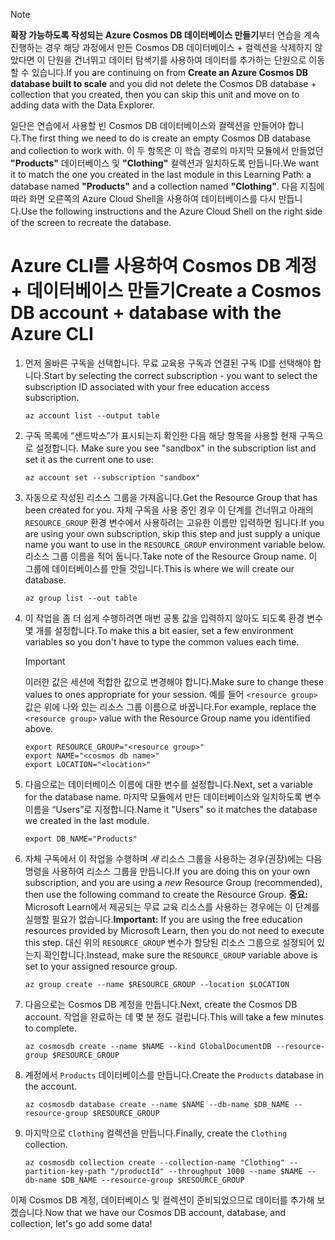 > [!NOTE]
> <span data-ttu-id="0ab1e-101">**확장 가능하도록 작성되는 Azure Cosmos DB 데이터베이스 만들기**부터 연습을 계속 진행하는 경우 해당 과정에서 만든 Cosmos DB 데이터베이스 + 컬렉션을 삭제하지 않았다면 이 단원을 건너뛰고 데이터 탐색기를 사용하여 데이터를 추가하는 단원으로 이동할 수 있습니다.</span><span class="sxs-lookup"><span data-stu-id="0ab1e-101">If you are continuing on from **Create an Azure Cosmos DB database built to scale** and you did not delete the Cosmos DB database + collection that you created, then you can skip this unit and move on to adding data with the Data Explorer.</span></span>

<span data-ttu-id="0ab1e-102">일단은 연습에서 사용할 빈 Cosmos DB 데이터베이스와 컬렉션을 만들어야 합니다.</span><span class="sxs-lookup"><span data-stu-id="0ab1e-102">The first thing we need to do is create an empty Cosmos DB database and collection to work with.</span></span> <span data-ttu-id="0ab1e-103">이 두 항목은 이 학습 경로의 마지막 모듈에서 만들었던 **"Products"** 데이터베이스 및 **"Clothing"** 컬렉션과 일치하도록 만듭니다.</span><span class="sxs-lookup"><span data-stu-id="0ab1e-103">We want it to match the one you created in the last module in this Learning Path: a database named **"Products"** and a collection named **"Clothing"**.</span></span> <span data-ttu-id="0ab1e-104">다음 지침에 따라 화면 오른쪽의 Azure Cloud Shell을 사용하여 데이터베이스를 다시 만듭니다.</span><span class="sxs-lookup"><span data-stu-id="0ab1e-104">Use the following instructions and the Azure Cloud Shell on the right side of the screen to recreate the database.</span></span>

# <a name="create-a-cosmos-db-account--database-with-the-azure-cli"></a><span data-ttu-id="0ab1e-105">Azure CLI를 사용하여 Cosmos DB 계정 + 데이터베이스 만들기</span><span class="sxs-lookup"><span data-stu-id="0ab1e-105">Create a Cosmos DB account + database with the Azure CLI</span></span>

1. <span data-ttu-id="0ab1e-106">먼저 올바른 구독을 선택합니다. 무료 교육용 구독과 연결된 구독 ID를 선택해야 합니다.</span><span class="sxs-lookup"><span data-stu-id="0ab1e-106">Start by selecting the correct subscription - you want to select the subscription ID associated with your free education access subscription.</span></span>

    ```azurecli
    az account list --output table
    ```

1. <span data-ttu-id="0ab1e-107">구독 목록에 “샌드박스”가 표시되는지 확인한 다음 해당 항목을 사용할 현재 구독으로 설정합니다. <!-- TODO: get official name here --></span><span class="sxs-lookup"><span data-stu-id="0ab1e-107">Make sure you see "sandbox" in the subscription list and set it as the current one to use: <!-- TODO: get official name here --></span></span>

    ```azurecli
    az account set --subscription "sandbox"
    ```
    
1. <span data-ttu-id="0ab1e-108">자동으로 작성된 리소스 그룹을 가져옵니다.</span><span class="sxs-lookup"><span data-stu-id="0ab1e-108">Get the Resource Group that has been created for you.</span></span> <span data-ttu-id="0ab1e-109">자체 구독을 사용 중인 경우 이 단계를 건너뛰고 아래의 `RESOURCE_GROUP` 환경 변수에서 사용하려는 고유한 이름만 입력하면 됩니다.</span><span class="sxs-lookup"><span data-stu-id="0ab1e-109">If you are using your own subscription, skip this step and just supply a unique name you want to use in the `RESOURCE_GROUP` environment variable below.</span></span> <span data-ttu-id="0ab1e-110">리소스 그룹 이름을 적어 둡니다.</span><span class="sxs-lookup"><span data-stu-id="0ab1e-110">Take note of the Resource Group name.</span></span> <span data-ttu-id="0ab1e-111">이 그룹에 데이터베이스를 만들 것입니다.</span><span class="sxs-lookup"><span data-stu-id="0ab1e-111">This is where we will create our database.</span></span> <!-- Do we get a token for this? -->

    ```azurecli
    az group list --out table
    ```

1. <span data-ttu-id="0ab1e-112">이 작업을 좀 더 쉽게 수행하려면 매번 공통 값을 입력하지 않아도 되도록 환경 변수 몇 개를 설정합니다.</span><span class="sxs-lookup"><span data-stu-id="0ab1e-112">To make this a bit easier, set a few environment variables so you don't have to type the common values each time.</span></span> 

    > [!IMPORTANT]
    > <span data-ttu-id="0ab1e-113">이러한 값은 세션에 적합한 값으로 변경해야 합니다.</span><span class="sxs-lookup"><span data-stu-id="0ab1e-113">Make sure to change these values to ones appropriate for your session.</span></span> <span data-ttu-id="0ab1e-114">예를 들어 `<resource group>` 값은 위에 나와 있는 리소스 그룹 이름으로 바꿉니다.</span><span class="sxs-lookup"><span data-stu-id="0ab1e-114">For example, replace the `<resource group>` value with the Resource Group name you identified above.</span></span>

    ```azurecli
    export RESOURCE_GROUP="<resource group>"
    export NAME="<cosmos db name>"
    export LOCATION="<location>"
    ```
    
1. <span data-ttu-id="0ab1e-115">다음으로는 데이터베이스 이름에 대한 변수를 설정합니다.</span><span class="sxs-lookup"><span data-stu-id="0ab1e-115">Next, set a variable for the database name.</span></span> <span data-ttu-id="0ab1e-116">마지막 모듈에서 만든 데이터베이스와 일치하도록 변수 이름을 “Users”로 지정합니다.</span><span class="sxs-lookup"><span data-stu-id="0ab1e-116">Name it "Users" so it matches the database we created in the last module.</span></span>

    ```azurecli
    export DB_NAME="Products"
    ```
    
1. <span data-ttu-id="0ab1e-117">자체 구독에서 이 작업을 수행하며 _새_ 리소스 그룹을 사용하는 경우(권장)에는 다음 명령을 사용하여 리소스 그룹을 만듭니다.</span><span class="sxs-lookup"><span data-stu-id="0ab1e-117">If you are doing this on your own subscription, and you are using a _new_ Resource Group (recommended), then use the following command to create the Resource Group.</span></span> <span data-ttu-id="0ab1e-118">**중요:** Microsoft Learn에서 제공되는 무료 교육 리소스를 사용하는 경우에는 이 단계를 실행할 필요가 없습니다.</span><span class="sxs-lookup"><span data-stu-id="0ab1e-118">**Important:** If you are using the free education resources provided by Microsoft Learn, then you do not need to execute this step.</span></span> <span data-ttu-id="0ab1e-119">대신 위의 `RESOURCE_GROUP` 변수가 할당된 리소스 그룹으로 설정되어 있는지 확인합니다.</span><span class="sxs-lookup"><span data-stu-id="0ab1e-119">Instead, make sure the `RESOURCE_GROUP` variable above is set to your assigned resource group.</span></span>

    ```azurecli
    az group create --name $RESOURCE_GROUP --location $LOCATION
    ```
    
1. <span data-ttu-id="0ab1e-120">다음으로는 Cosmos DB 계정을 만듭니다.</span><span class="sxs-lookup"><span data-stu-id="0ab1e-120">Next, create the Cosmos DB account.</span></span> <span data-ttu-id="0ab1e-121">작업을 완료하는 데 몇 분 정도 걸립니다.</span><span class="sxs-lookup"><span data-stu-id="0ab1e-121">This will take a few minutes to complete.</span></span>

    ```azurecli
    az cosmosdb create --name $NAME --kind GlobalDocumentDB --resource-group $RESOURCE_GROUP
    ```
    
1. <span data-ttu-id="0ab1e-122">계정에서 `Products` 데이터베이스를 만듭니다.</span><span class="sxs-lookup"><span data-stu-id="0ab1e-122">Create the `Products` database in the account.</span></span>

    ```azurecli
    az cosmosdb database create --name $NAME --db-name $DB_NAME --resource-group $RESOURCE_GROUP
    ```
    
1. <span data-ttu-id="0ab1e-123">마지막으로 `Clothing` 컬렉션을 만듭니다.</span><span class="sxs-lookup"><span data-stu-id="0ab1e-123">Finally, create the `Clothing` collection.</span></span>

    ```azurecli
    az cosmosdb collection create --collection-name "Clothing" --partition-key-path "/productId" --throughput 1000 --name $NAME --db-name $DB_NAME --resource-group $RESOURCE_GROUP
    ```

<span data-ttu-id="0ab1e-124">이제 Cosmos DB 계정, 데이터베이스 및 컬렉션이 준비되었으므로 데이터를 추가해 보겠습니다.</span><span class="sxs-lookup"><span data-stu-id="0ab1e-124">Now that we have our Cosmos DB account, database, and collection, let's go add some data!</span></span>